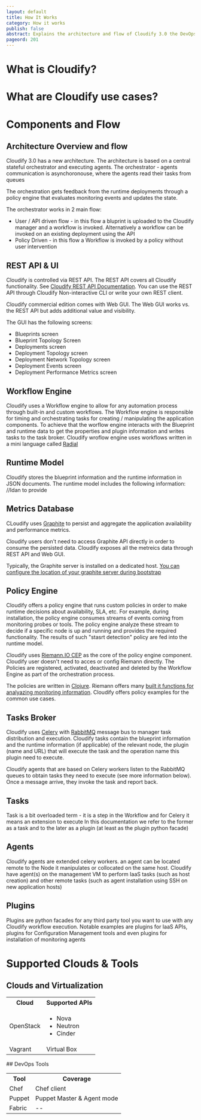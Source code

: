 ```yaml
---
layout: default
title: How It Works
category: How it works
publish: false
abstract: Explains the architecture and flow of Cloudify 3.0 the DevOps Orchestrator
pageord: 201
--- 
```


# What is Cloudify?

# What are Cloudify use cases?

# Components and Flow

## Architecture Overview and flow

Cloudify 3.0 has a new architecture. The architecture is based on a central stateful orchestrator and executing agents. The orchestrator - agents communication is asynchoronouse, where the agents read their tasks from queues

The orchestration gets feedback from the runtime deployments through a policy engine that evaluates monitoring events and updates the state.

The orchestrator works in 2 main flow:
* User / API driven flow - in this flow a bluprint is uploaded to the Cloudify manager and a workflow is invoked. Alternatively a workflow can be invoked on an existing deployment using the API
* Policy Driven - in this flow a Workflow is invoked by a policy without user intervention



## REST API & UI
Cloudify is controlled via REST API. The REST API covers all Cloudify functionality. See [Cloudify REST API Documentation](http://www.blabla.org/docs).
You can use the REST API through Cloudify Non-interactive CLI or write your own REST client.

Cloudify commercial edition comes with Web GUI. The Web GUI works vs. the REST API but adds additional value and visibility.

The GUI has the following screens:
* Blueprints screen
* Blueprint Topology Screen
* Deployments screen
* Deployment Topology screen
* Deployment Network Topology screen
* Deployment Events screen
* Deployment Performance Metrics screen


## Workflow Engine
Cloudify uses a Workflow engine to allow for any automation process through built-in and custom workflows.
The Workflow engine is responsible for timing and orchestrating tasks for creating / manipulating the application components. To achieve that the worflow engine interacts with the Blueprint and runtime data to get the properties and plugin information and writes tasks to the task broker.
Cloudify wroflow engine uses workflows written in a mini language called [Radial](http://ruote.rubyforge.org/definitions.html#radial)

## Runtime Model

Cloudify stores the blueprint information and the runtime information in JSON documents. The runtime model includes the following information: //Idan to provide 

## Metrics Database

CLoudify uses [Graphite](http://graphite.readthedocs.org/en/latest/overview.html) to persist and aggregate the application availability and performance metrics.

Cloudify users don't need to access Graphite API directly in order to consume the persisted data. Cloudify exposes all the metreics data through REST API and Web GUI.

Typically, the Graphite server is installed on a dedicated host. [You can configure the location of your graphite server during bootstrap](#)

## Policy Engine

Cloudify offers a policy engine that runs custom policies in order to make runtime decisions about availability, SLA, etc. For example, during installation, the policy engine consumes streams of events coming from monitoring probes or tools. The policy engine analyze these stream to decide if a specific node is up and running and provides the required functionality. The results of such "stasrt detection" policy are fed into the runtime model.

Cloudify uses [Riemann.IO CEP](http://riemann.io/) as the core of the policy engine component. Cloudify user doesn't need to acces or config Riemann directly. The Policies are registered, activated, deactivated and deleted by the Workflow Engine as part of the orchestration process.

The policies are written in [Clojure](http://clojure.org/). Riemann offers many [built it functions for analyazing monitoring information](http://riemann.io/api.html).
Cloudify offers policy examples for the common use cases.

## Tasks Broker

Cloudify uses [Celery](http://www.celeryproject.org/) with [RabbitMQ](http://www.rabbitmq.com/) message bus to manager task distribution and execution.
Cloudify tasks contain the blueprint information and the runtime information (if applicable) of the relevant node, the plugin (name and URL) that will execute the task and the operation name this plugin need to execute.

Cloudify agents that are based on Celery workers listen to the RabbitMQ queues to obtain tasks they need to execute (see more information below). Once a message arrive, they invoke the task and report back.

## Tasks
Task is a bit overloaded term - it is a step in the Workflow and for Celery it means an extension to execute
In this documentation we refer to the former as a task and to the later as a plugin (at least as the plugin python facade)

## Agents

Cloudify agents are extended celery workers. an agent can be located remote to the Node it manipulates or collocated on the same host. Cloudify have agent(s) on the management VM to perform IaaS tasks (such as host creation) and other remote tasks (such as agent installation using SSH on new application hosts)


## Plugins
Plugins are python facades for any third party tool you want to use with any Cloudify workflow execution. Notable examples are plugins for IaaS APIs, plugins for Configuration Management tools and even plugins for installation of monitoring agents

# Supported Clouds & Tools
## Clouds and Virtualization
<table>
<tr>
<th>Cloud</th>
<th>Supported APIs</th>
</tr>
<tr>
<td>OpenStack</td>
<td>
<ul>
<li>Nova</li>
<li>Neutron</li>
<li>Cinder</li>
</ul>
</td>
</tr>
<tr>
<td>Vagrant</td>
<td>Virtual Box</td>
</tr>
</table>
## DevOps Tools
<table>
<tr>
<th>Tool</th>
<th>Coverage</th>
</tr>
<tr>
<td>Chef</td>
<td>Chef client</td>
</tr>
<tr>
<td>Puppet</td>
<td>Puppet Master &amp; Agent mode</td>
</tr>
<tr>
<td>Fabric</td>
<td> -- </td>
</tr>
</table>
